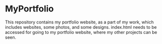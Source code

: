 # MyPortfolio
This repository contains my portfolio website, as a part of my work, which includes websites, some photos, and some designs. index.html needs to be accessed for going to my portfolio website, where my other projects can be seen. 
